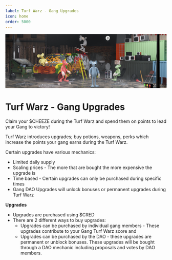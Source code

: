 ```yaml
---
label: Turf Warz - Gang Upgrades
icon: home
order: 5000
---
```


![](../static/banner2.png)

# Turf Warz - Gang Upgrades

Claim your $CHEEZE during the Turf Warz and spend them on points to lead your Gang to victory!

Turf Warz introduces upgrades; buy potions, weapons, perks which increase the points your gang earns during the Turf Warz.

Certain upgrades have various mechanics:

- Limited daily supply
- Scaling prices - The more that are bought the more expensive the upgrade is
- Time based - Certain upgrades can only be purchased during specific times
- Gang DAO Upgrades will unlock bonuses or permanent upgrades during Turf Warz

**Upgrades**

- Upgrades are purchased using $CRED
- There are 2 different ways to buy upgrades:
    - Upgrades can be purchased by individual gang members - These upgrades contribute to your Gang Turf Warz score and
    - Upgrades can be purchased by the DAO - these upgrades are permanent or unblock bonuses. These upgrades will be bought through a DAO mechanic including proposals and votes by DAO members.